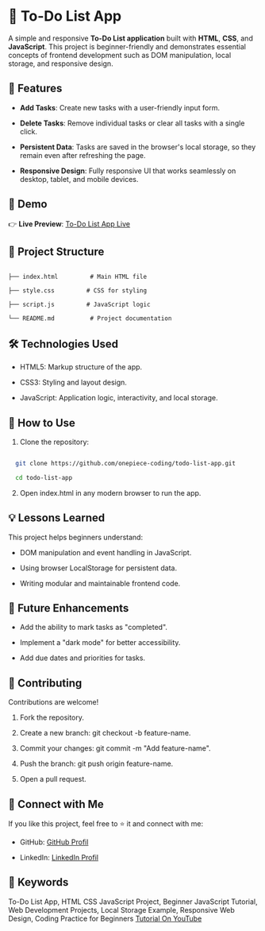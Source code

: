 # 📝 To-Do List App  

A simple and responsive **To-Do List application** built with **HTML**, **CSS**, and **JavaScript**. This project is beginner-friendly and demonstrates essential concepts of frontend development such as DOM manipulation, local storage, and responsive design.

## 🌟 Features  

- **Add Tasks**: Create new tasks with a user-friendly input form.
  
- **Delete Tasks**: Remove individual tasks or clear all tasks with a single click.
  
- **Persistent Data**: Tasks are saved in the browser's local storage, so they remain even after refreshing the page.
  
- **Responsive Design**: Fully responsive UI that works seamlessly on desktop, tablet, and mobile devices.  

## 🚀 Demo  

👉 **Live Preview**: [To-Do List App Live](https://to-do-list-app-r9oo.vercel.app/)  

## 📂 Project Structure  

```plaintext

├── index.html         # Main HTML file

├── style.css         # CSS for styling

├── script.js         # JavaScript logic

└── README.md          # Project documentation

```

## 🛠️ Technologies Used

- HTML5: Markup structure of the app.

- CSS3: Styling and layout design.

- JavaScript: Application logic, interactivity, and local storage.

## 📖 How to Use

1. Clone the repository:
   
```bash

  git clone https://github.com/onepiece-coding/todo-list-app.git

  cd todo-list-app

```

2. Open index.html in any modern browser to run the app.
   
## 💡 Lessons Learned

This project helps beginners understand:

- DOM manipulation and event handling in JavaScript.
  
- Using browser LocalStorage for persistent data.
  
- Writing modular and maintainable frontend code.
  
## 🎯 Future Enhancements

- Add the ability to mark tasks as "completed".
  
- Implement a "dark mode" for better accessibility.
  
- Add due dates and priorities for tasks.
  
## 🤝 Contributing

Contributions are welcome!

1. Fork the repository.
   
2. Create a new branch: git checkout -b feature-name.

3. Commit your changes: git commit -m "Add feature-name".
   
4. Push the branch: git push origin feature-name.
   
5. Open a pull request.

## 🙌 Connect with Me

If you like this project, feel free to ⭐ it and connect with me:

- GitHub: [GitHub Profil](https://github.com/onepiece-coding)

- LinkedIn: [LinkedIn Profil](https://www.linkedin.com/in/lahcen-alhiane-0799ba303/)

## 🔑 Keywords

To-Do List App, HTML CSS JavaScript Project, Beginner JavaScript Tutorial, Web Development Projects, Local Storage Example, Responsive Web Design, Coding Practice for Beginners [Tutorial On YouTube](https://www.youtube.com/watch?v=TN6QKi6hfCY&list=PLYSj6xbWtkznrp8ZsNuulbw524fImYQ-n)

